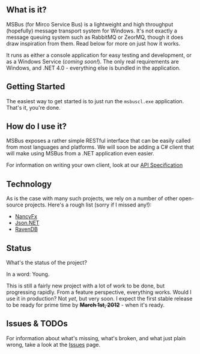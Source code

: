 What is it?
-----------

MSBus (for Mirco Service Bus) is a lightweight and high throughput (hopefully) message transport system for Windows. It's not exactly a message queuing system such as RabbitMQ or ZeorMQ, though it does draw inspiration from them. Read below for more on just how it works.

It runs as either a console application for easy testing and development, or as a Windows Service (*coming soon!*). The only real requirements are Windows, and .NET 4.0 - everything else is bundled in the application.

Getting Started
---------------

The easiest way to get started is to just run the `msbuscl.exe` application. That's it, you're done.

How do I use it?
----------------

MSBus exposes a rather simple RESTful interface that can be easily called from most languages and platforms. We will soon be adding a C# client that will make using MSBus from a .NET application even easier.

For information on writing your own client, look at our [API Specification](https://github.com/adamcaudill/msbus/wiki/API-Specification)

Technology
----------

As is the case with many such projects, we rely on a number of other open-source projects. Here's a rough list (sorry if I missed any!):

 - [NancyFx](http://nancyfx.org/)
 - [Json.NET](http://james.newtonking.com/projects/json-net.aspx)
 - [RavenDB](http://www.ravendb.net/)

Status
------

What's the status of the project?

In a word: Young.

This is still a fairly new project with a lot of work to be done, but progressing rapidly. From a feature perspective, everything works. Would I use it in production? Not *yet*, but very soon. I expect the first stable release to be ready for prime time by **~~March 1st, 2012~~** - when it's ready.

Issues & TODOs
--------------

For information about what's missing, what's broken, and what just plain wrong, take a look at the [Issues](https://github.com/adamcaudill/msbus/issues) page.